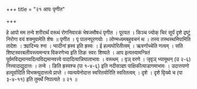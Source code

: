 +++
title = "२१ आपः पृणीत"

+++

हे आपो मम तन्वे शरीरार्थं वरूथं रोगनिवारकं भेषजमौषधं पृणीत । पूरयत । किञ्च ज्योक् चिरं सूर्यं दृशे द्रष्टुं निरोगा वयं शक्नुवामेति शेषः ॥ पृणीत । पृ पालनपूरणयोः । लोण्मध्यमबहुवचनं थ । तस्य तस्थस्थमिपामिति तादेशः । क्र्यादिभ्यः श्ना । प्वादीनां ह्रस्व इति ह्रस्वः । ई हल्यघोरितीत्वम् । ऋवर्णाच्चेति णत्वम् । सति शिष्टस्वरबलीयस्त्वमन्यत्र विकरणेभ्य इति तिङः स्वरः शिष्यते । आप इत्यस्यामन्त्रितं पूर्वमविद्यमानवदित्यविद्यमानवत्त्वे पादादित्वान्निघाताभावः । वरूथम् । वृञ् वरणे । जृवृञ् भ्यामूथन् (उ २-६) नित्त्वादाद्युदात्तः । तन्वे । ङिति ह्रस्वश्च (पा १-४-६) इति नदीसञ्ज्ञा पाक्षिकीत्याडागमाभावः । उदात्तयणो हल्पूर्वादिति विभक्त्युदात्तत्वे प्राप्ते । व्यत्ययेनोदात्त स्वरितयोरिति स्वरितत्वम् । दृशे । दृशे विृख्ये च (पा ३-४-११) इति तुमर्थे निपात्यते ॥ २१ ॥